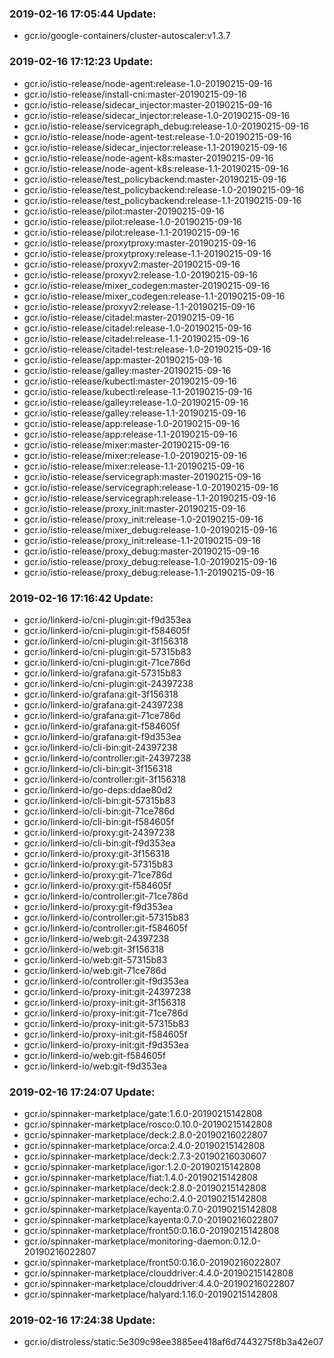 ### 2019-02-16 17:05:44 Update:

- gcr.io/google-containers/cluster-autoscaler:v1.3.7
### 2019-02-16 17:12:23 Update:

- gcr.io/istio-release/node-agent:release-1.0-20190215-09-16
- gcr.io/istio-release/install-cni:master-20190215-09-16
- gcr.io/istio-release/sidecar_injector:master-20190215-09-16
- gcr.io/istio-release/sidecar_injector:release-1.0-20190215-09-16
- gcr.io/istio-release/servicegraph_debug:release-1.0-20190215-09-16
- gcr.io/istio-release/node-agent-test:release-1.0-20190215-09-16
- gcr.io/istio-release/sidecar_injector:release-1.1-20190215-09-16
- gcr.io/istio-release/node-agent-k8s:master-20190215-09-16
- gcr.io/istio-release/node-agent-k8s:release-1.1-20190215-09-16
- gcr.io/istio-release/test_policybackend:master-20190215-09-16
- gcr.io/istio-release/test_policybackend:release-1.0-20190215-09-16
- gcr.io/istio-release/test_policybackend:release-1.1-20190215-09-16
- gcr.io/istio-release/pilot:master-20190215-09-16
- gcr.io/istio-release/pilot:release-1.0-20190215-09-16
- gcr.io/istio-release/pilot:release-1.1-20190215-09-16
- gcr.io/istio-release/proxytproxy:master-20190215-09-16
- gcr.io/istio-release/proxytproxy:release-1.1-20190215-09-16
- gcr.io/istio-release/proxyv2:master-20190215-09-16
- gcr.io/istio-release/proxyv2:release-1.0-20190215-09-16
- gcr.io/istio-release/mixer_codegen:master-20190215-09-16
- gcr.io/istio-release/mixer_codegen:release-1.1-20190215-09-16
- gcr.io/istio-release/proxyv2:release-1.1-20190215-09-16
- gcr.io/istio-release/citadel:master-20190215-09-16
- gcr.io/istio-release/citadel:release-1.0-20190215-09-16
- gcr.io/istio-release/citadel:release-1.1-20190215-09-16
- gcr.io/istio-release/citadel-test:release-1.0-20190215-09-16
- gcr.io/istio-release/app:master-20190215-09-16
- gcr.io/istio-release/galley:master-20190215-09-16
- gcr.io/istio-release/kubectl:master-20190215-09-16
- gcr.io/istio-release/kubectl:release-1.1-20190215-09-16
- gcr.io/istio-release/galley:release-1.0-20190215-09-16
- gcr.io/istio-release/galley:release-1.1-20190215-09-16
- gcr.io/istio-release/app:release-1.0-20190215-09-16
- gcr.io/istio-release/app:release-1.1-20190215-09-16
- gcr.io/istio-release/mixer:master-20190215-09-16
- gcr.io/istio-release/mixer:release-1.0-20190215-09-16
- gcr.io/istio-release/mixer:release-1.1-20190215-09-16
- gcr.io/istio-release/servicegraph:master-20190215-09-16
- gcr.io/istio-release/servicegraph:release-1.0-20190215-09-16
- gcr.io/istio-release/servicegraph:release-1.1-20190215-09-16
- gcr.io/istio-release/proxy_init:master-20190215-09-16
- gcr.io/istio-release/proxy_init:release-1.0-20190215-09-16
- gcr.io/istio-release/mixer_debug:release-1.0-20190215-09-16
- gcr.io/istio-release/proxy_init:release-1.1-20190215-09-16
- gcr.io/istio-release/proxy_debug:master-20190215-09-16
- gcr.io/istio-release/proxy_debug:release-1.0-20190215-09-16
- gcr.io/istio-release/proxy_debug:release-1.1-20190215-09-16
### 2019-02-16 17:16:42 Update:

- gcr.io/linkerd-io/cni-plugin:git-f9d353ea
- gcr.io/linkerd-io/cni-plugin:git-f584605f
- gcr.io/linkerd-io/cni-plugin:git-3f156318
- gcr.io/linkerd-io/cni-plugin:git-57315b83
- gcr.io/linkerd-io/cni-plugin:git-71ce786d
- gcr.io/linkerd-io/grafana:git-57315b83
- gcr.io/linkerd-io/cni-plugin:git-24397238
- gcr.io/linkerd-io/grafana:git-3f156318
- gcr.io/linkerd-io/grafana:git-24397238
- gcr.io/linkerd-io/grafana:git-71ce786d
- gcr.io/linkerd-io/grafana:git-f584605f
- gcr.io/linkerd-io/grafana:git-f9d353ea
- gcr.io/linkerd-io/cli-bin:git-24397238
- gcr.io/linkerd-io/controller:git-24397238
- gcr.io/linkerd-io/cli-bin:git-3f156318
- gcr.io/linkerd-io/controller:git-3f156318
- gcr.io/linkerd-io/go-deps:ddae80d2
- gcr.io/linkerd-io/cli-bin:git-57315b83
- gcr.io/linkerd-io/cli-bin:git-71ce786d
- gcr.io/linkerd-io/cli-bin:git-f584605f
- gcr.io/linkerd-io/proxy:git-24397238
- gcr.io/linkerd-io/cli-bin:git-f9d353ea
- gcr.io/linkerd-io/proxy:git-3f156318
- gcr.io/linkerd-io/proxy:git-57315b83
- gcr.io/linkerd-io/proxy:git-71ce786d
- gcr.io/linkerd-io/proxy:git-f584605f
- gcr.io/linkerd-io/controller:git-71ce786d
- gcr.io/linkerd-io/proxy:git-f9d353ea
- gcr.io/linkerd-io/controller:git-57315b83
- gcr.io/linkerd-io/controller:git-f584605f
- gcr.io/linkerd-io/web:git-24397238
- gcr.io/linkerd-io/web:git-3f156318
- gcr.io/linkerd-io/web:git-57315b83
- gcr.io/linkerd-io/web:git-71ce786d
- gcr.io/linkerd-io/controller:git-f9d353ea
- gcr.io/linkerd-io/proxy-init:git-24397238
- gcr.io/linkerd-io/proxy-init:git-3f156318
- gcr.io/linkerd-io/proxy-init:git-71ce786d
- gcr.io/linkerd-io/proxy-init:git-57315b83
- gcr.io/linkerd-io/proxy-init:git-f584605f
- gcr.io/linkerd-io/proxy-init:git-f9d353ea
- gcr.io/linkerd-io/web:git-f584605f
- gcr.io/linkerd-io/web:git-f9d353ea
### 2019-02-16 17:24:07 Update:

- gcr.io/spinnaker-marketplace/gate:1.6.0-20190215142808
- gcr.io/spinnaker-marketplace/rosco:0.10.0-20190215142808
- gcr.io/spinnaker-marketplace/deck:2.8.0-20190216022807
- gcr.io/spinnaker-marketplace/orca:2.4.0-20190215142808
- gcr.io/spinnaker-marketplace/deck:2.7.3-20190216030607
- gcr.io/spinnaker-marketplace/igor:1.2.0-20190215142808
- gcr.io/spinnaker-marketplace/fiat:1.4.0-20190215142808
- gcr.io/spinnaker-marketplace/deck:2.8.0-20190215142808
- gcr.io/spinnaker-marketplace/echo:2.4.0-20190215142808
- gcr.io/spinnaker-marketplace/kayenta:0.7.0-20190215142808
- gcr.io/spinnaker-marketplace/kayenta:0.7.0-20190216022807
- gcr.io/spinnaker-marketplace/front50:0.16.0-20190215142808
- gcr.io/spinnaker-marketplace/monitoring-daemon:0.12.0-20190216022807
- gcr.io/spinnaker-marketplace/front50:0.16.0-20190216022807
- gcr.io/spinnaker-marketplace/clouddriver:4.4.0-20190215142808
- gcr.io/spinnaker-marketplace/clouddriver:4.4.0-20190216022807
- gcr.io/spinnaker-marketplace/halyard:1.16.0-20190215142808
### 2019-02-16 17:24:38 Update:

- gcr.io/distroless/static:5e309c98ee3885ee418af6d7443275f8b3a42e07
